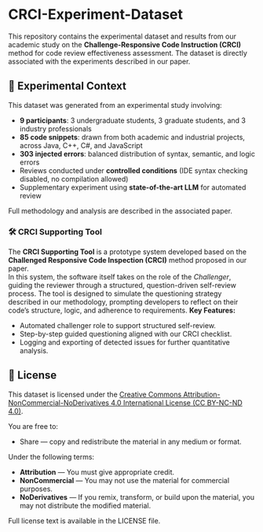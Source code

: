 # CRCI-Experiment-Dataset

This repository contains the experimental dataset and results from our academic study on the **Challenge-Responsive Code Instruction (CRCI)** method for code review effectiveness assessment.
The dataset is directly associated with the experiments described in our paper.

## 🧪 Experimental Context

This dataset was generated from an experimental study involving:
- **9 participants**: 3 undergraduate students, 3 graduate students, and 3 industry professionals  
- **85 code snippets**: drawn from both academic and industrial projects, across Java, C++, C#, and JavaScript  
- **303 injected errors**: balanced distribution of syntax, semantic, and logic errors  
- Reviews conducted under **controlled conditions** (IDE syntax checking disabled, no compilation allowed)  
- Supplementary experiment using **state-of-the-art LLM** for automated review

Full methodology and analysis are described in the associated paper.

### 🛠 CRCI Supporting Tool

The **CRCI Supporting Tool** is a prototype system developed based on the **Challenged Responsive Code Inspection (CRCI)** method proposed in our paper.  
In this system, the software itself takes on the role of the *Challenger*, guiding the reviewer through a structured, question-driven self-review process. The tool is designed to simulate the questioning strategy described in our methodology, prompting developers to reflect on their code’s structure, logic, and adherence to requirements.
**Key Features:**
- Automated challenger role to support structured self-review.
- Step-by-step guided questioning aligned with our CRCI checklist.
- Logging and exporting of detected issues for further quantitative analysis.


## 📜 License
This dataset is licensed under the [Creative Commons Attribution-NonCommercial-NoDerivatives 4.0 International License (CC BY-NC-ND 4.0)](https://creativecommons.org/licenses/by-nc-nd/4.0/).

You are free to:
- Share — copy and redistribute the material in any medium or format.

Under the following terms:
- **Attribution** — You must give appropriate credit.
- **NonCommercial** — You may not use the material for commercial purposes.
- **NoDerivatives** — If you remix, transform, or build upon the material, you may not distribute the modified material.

Full license text is available in the LICENSE file.
